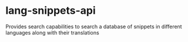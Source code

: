 # lang-snippets-api
Provides search capabilities to search a database of snippets in different languages along with their translations
